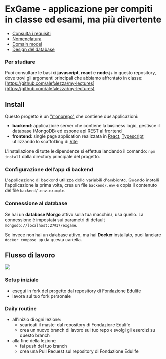# ExGame - applicazione per compiti in classe ed esami, ma più divertente

- [Consulta i requisiti](./doc/index.md)
- [Nomenclatura](./doc/nomenclatura.md)
- [Domain model](./doc/domain-model.md)
- [Design del database](./doc/database-model.md)

### Per studiare

Puoi consultare le basi di **javascript**, **react** e **node.js** in questo repository, dove trovi gli argomenti principali che abbiamo affrontato in classe: [https://github.com/alefalezza/my-lectures](https://github.com/alefalezza/my-lectures)

## Install

Questo progetto è un ["monorepo"](https://docs.npmjs.com/cli/v7/using-npm/workspaces) che contiene due applicazioni:

- **backend**: applicazione server che contiene la business logic, gestisce il database (MongoDB) ed espone api REST al frontend
- **frontend**: single page application realizzata in [React](https://react.dev/), [Typescript](https://www.typescriptlang.org/) utilizzando lo scaffolding di [Vite](https://vite.dev/)

L'installazione di tutte le dipendenze si effettua lanciando il comando: `npm install` dalla directory principale del progetto.

### Configurazione dell'app di backend

L'applicazione di backend utilizza delle variabili d'ambiente. Quando installi l'applicazione la prima volta, crea un file `backend/.env` e copia il contenuto del file `backend/.env.example`.

### Connessione al database

Se hai un **database Mongo** attivo sulla tua macchina, usa quello. La connessione è impostata sui parametri di default `mongodb://localhost:27017/exgame`.

Se invece non hai un database attivo, ma hai **Docker** installato, puoi lanciare `docker compose up` da questa cartella.

## Flusso di lavoro

![](./doc/assets/flusso-di-lavoro.png)

### Setup iniziale

- esegui in fork del progetto dal repository di Fondazione Edulife
- lavora sul tuo fork personale

### Daily routine

- all'inizio di ogni lezione:
  - scaricati il master dal repository di Fondazione Edulife
  - crea un nuovo branch di lavoro sul tuo repo e svolgi gli esercizi su questo branch
- alla fine della lezione:
  - fai push del tuo branch
  - crea una Pull Request sul repository di Fondazione Edulife
